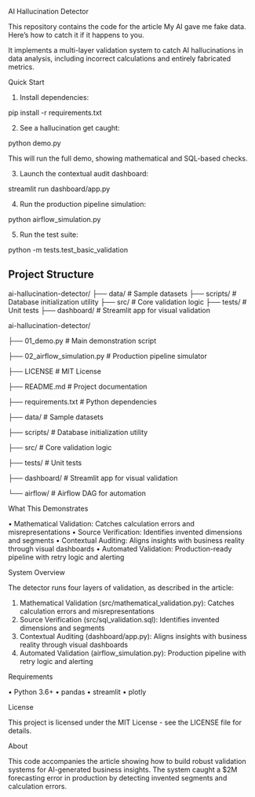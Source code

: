 AI Hallucination Detector

This repository contains the code for the article My AI gave me fake data. Here’s how to catch it if it happens to you.

It implements a multi-layer validation system to catch AI hallucinations in data analysis, including incorrect calculations and entirely fabricated metrics.

Quick Start

1. Install dependencies:

pip install -r requirements.txt

2. See a hallucination get caught:

python demo.py

This will run the full demo, showing mathematical and SQL-based checks.

3. Launch the contextual audit dashboard:

streamlit run dashboard/app.py

4. Run the production pipeline simulation:

python airflow_simulation.py

5. Run the test suite:

python -m tests.test_basic_validation

## Project Structure

ai-hallucination-detector/
├── data/ # Sample datasets
├── scripts/ # Database initialization utility
├── src/ # Core validation logic
├── tests/ # Unit tests
├── dashboard/ # Streamlit app for visual validation


ai-hallucination-detector/

├── 01_demo.py # Main demonstration script

├── 02_airflow_simulation.py # Production pipeline simulator

├── LICENSE # MIT License

├── README.md # Project documentation

├── requirements.txt # Python dependencies

├── data/ # Sample datasets

├── scripts/ # Database initialization utility

├── src/ # Core validation logic

├── tests/ # Unit tests

├── dashboard/ # Streamlit app for visual validation

└── airflow/ # Airflow DAG for automation

What This Demonstrates

• Mathematical Validation: Catches calculation errors and misrepresentations
• Source Verification: Identifies invented dimensions and segments
• Contextual Auditing: Aligns insights with business reality through visual dashboards
• Automated Validation: Production-ready pipeline with retry logic and alerting

System Overview

The detector runs four layers of validation, as described in the article:

1. Mathematical Validation (src/mathematical_validation.py): Catches calculation errors and misrepresentations
2. Source Verification (src/sql_validation.sql): Identifies invented dimensions and segments
3. Contextual Auditing (dashboard/app.py): Aligns insights with business reality through visual dashboards
4. Automated Validation (airflow_simulation.py): Production pipeline with retry logic and alerting

Requirements

• Python 3.6+
• pandas
• streamlit
• plotly

License

This project is licensed under the MIT License - see the LICENSE file for details.

About

This code accompanies the article showing how to build robust validation systems for AI-generated business insights. The system caught a $2M forecasting error in production by detecting invented segments and calculation errors.

